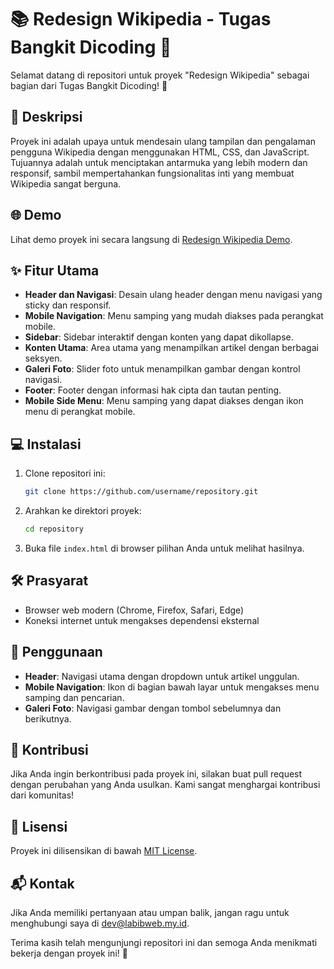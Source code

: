 # 📚 Redesign Wikipedia - Tugas Bangkit Dicoding 🎉

Selamat datang di repositori untuk proyek "Redesign Wikipedia" sebagai bagian dari Tugas Bangkit Dicoding! 🚀

## 📜 Deskripsi

Proyek ini adalah upaya untuk mendesain ulang tampilan dan pengalaman pengguna Wikipedia dengan menggunakan HTML, CSS, dan JavaScript. Tujuannya adalah untuk menciptakan antarmuka yang lebih modern dan responsif, sambil mempertahankan fungsionalitas inti yang membuat Wikipedia sangat berguna.

## 🌐 Demo

Lihat demo proyek ini secara langsung di [Redesign Wikipedia Demo](https://redesign-wiki-pedia.vercel.app/).

## ✨ Fitur Utama

- **Header dan Navigasi**: Desain ulang header dengan menu navigasi yang sticky dan responsif.
- **Mobile Navigation**: Menu samping yang mudah diakses pada perangkat mobile.
- **Sidebar**: Sidebar interaktif dengan konten yang dapat dikollapse.
- **Konten Utama**: Area utama yang menampilkan artikel dengan berbagai seksyen.
- **Galeri Foto**: Slider foto untuk menampilkan gambar dengan kontrol navigasi.
- **Footer**: Footer dengan informasi hak cipta dan tautan penting.
- **Mobile Side Menu**: Menu samping yang dapat diakses dengan ikon menu di perangkat mobile.

## 💻 Instalasi

1. Clone repositori ini:

    ```bash
    git clone https://github.com/username/repository.git
    ```

2. Arahkan ke direktori proyek:

    ```bash
    cd repository
    ```

3. Buka file `index.html` di browser pilihan Anda untuk melihat hasilnya.

## 🛠️ Prasyarat

- Browser web modern (Chrome, Firefox, Safari, Edge)
- Koneksi internet untuk mengakses dependensi eksternal

## 🚀 Penggunaan

- **Header**: Navigasi utama dengan dropdown untuk artikel unggulan.
- **Mobile Navigation**: Ikon di bagian bawah layar untuk mengakses menu samping dan pencarian.
- **Galeri Foto**: Navigasi gambar dengan tombol sebelumnya dan berikutnya.

## 🤝 Kontribusi

Jika Anda ingin berkontribusi pada proyek ini, silakan buat pull request dengan perubahan yang Anda usulkan. Kami sangat menghargai kontribusi dari komunitas!

## 📜 Lisensi

Proyek ini dilisensikan di bawah [MIT License](LICENSE).

## 📬 Kontak

Jika Anda memiliki pertanyaan atau umpan balik, jangan ragu untuk menghubungi saya di [dev@labibweb.my.id](mailto:dev@labibweb.my.id).

Terima kasih telah mengunjungi repositori ini dan semoga Anda menikmati bekerja dengan proyek ini! 🚀
